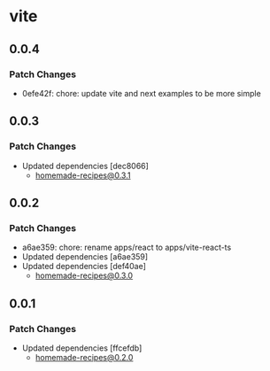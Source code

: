 # vite

## 0.0.4

### Patch Changes

- 0efe42f: chore: update vite and next examples to be more simple

## 0.0.3

### Patch Changes

- Updated dependencies [dec8066]
  - homemade-recipes@0.3.1

## 0.0.2

### Patch Changes

- a6ae359: chore: rename apps/react to apps/vite-react-ts
- Updated dependencies [a6ae359]
- Updated dependencies [def40ae]
  - homemade-recipes@0.3.0

## 0.0.1

### Patch Changes

- Updated dependencies [ffcefdb]
  - homemade-recipes@0.2.0

